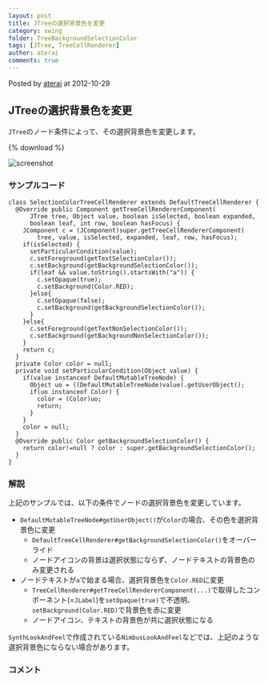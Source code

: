 ```yaml
---
layout: post
title: JTreeの選択背景色を変更
category: swing
folder: TreeBackgroundSelectionColor
tags: [JTree, TreeCellRenderer]
author: aterai
comments: true
---
```


Posted by [aterai](http://terai.xrea.jp/aterai.html) at 2012-10-29

## JTreeの選択背景色を変更
`JTree`のノード条件によって、その選択背景色を変更します。

{% download %}

![screenshot](https://lh4.googleusercontent.com/-7JA4jpNa55U/UI1VhdHlkwI/AAAAAAAABVw/dAUHGh4q014/s800/TreeBackgroundSelectionColor.png)

### サンプルコード
<pre class="prettyprint"><code>class SelectionColorTreeCellRenderer extends DefaultTreeCellRenderer {
  @Override public Component getTreeCellRendererComponent(
      JTree tree, Object value, boolean isSelected, boolean expanded,
      boolean leaf, int row, boolean hasFocus) {
    JComponent c = (JComponent)super.getTreeCellRendererComponent(
        tree, value, isSelected, expanded, leaf, row, hasFocus);
    if(isSelected) {
      setParticularCondition(value);
      c.setForeground(getTextSelectionColor());
      c.setBackground(getBackgroundSelectionColor());
      if(leaf &amp;&amp; value.toString().startsWith("a")) {
        c.setOpaque(true);
        c.setBackground(Color.RED);
      }else{
        c.setOpaque(false);
        c.setBackground(getBackgroundSelectionColor());
      }
    }else{
      c.setForeground(getTextNonSelectionColor());
      c.setBackground(getBackgroundNonSelectionColor());
    }
    return c;
  }
  private Color color = null;
  private void setParticularCondition(Object value) {
    if(value instanceof DefaultMutableTreeNode) {
      Object uo = ((DefaultMutableTreeNode)value).getUserObject();
      if(uo instanceof Color) {
        color = (Color)uo;
        return;
      }
    }
    color = null;
  }
  @Override public Color getBackgroundSelectionColor() {
    return color!=null ? color : super.getBackgroundSelectionColor();
  }
}
</code></pre>

### 解説
上記のサンプルでは、以下の条件でノードの選択背景色を変更しています。

- `DefaultMutableTreeNode#getUserObject()`が`Color`の場合、その色を選択背景色に変更
    - `DefaultTreeCellRenderer#getBackgroundSelectionColor()`をオーバーライド
    - ノードアイコンの背景は選択状態にならず、ノードテキストの背景色のみ変更される
- ノードテキストが`a`で始まる場合、選択背景色を`Color.RED`に変更
    - `TreeCellRenderer#getTreeCellRendererComponent(...)`で取得したコンポーネント(=`JLabel`)を`setOpaque(true)`で不透明、`setBackground(Color.RED)`で背景色を赤に変更
    - ノードアイコン、テキストの背景色が共に選択状態になる

<!-- dummy comment line for breaking list -->

`SynthLookAndFeel`で作成されている`NimbusLookAndFeel`などでは、上記のような選択背景色にならない場合があります。

### コメント
